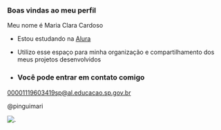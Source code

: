 ### Boas vindas ao meu perfil 

Meu nome é Maria Clara Cardoso

- Estou estudando na [Alura](https://www.alura.com.br)
- Utilizo esse espaço para minha organização e compartilhamento dos meus projetos desenvolvidos

- ### Você pode entrar em contato comigo 

00001119603419sp@al.educacao.sp.gov.br

@pinguimari

![.](https://media.tenor.com/RZmZaTxTVOAAAAAM/froppy-asui-tsuyu.gif)
